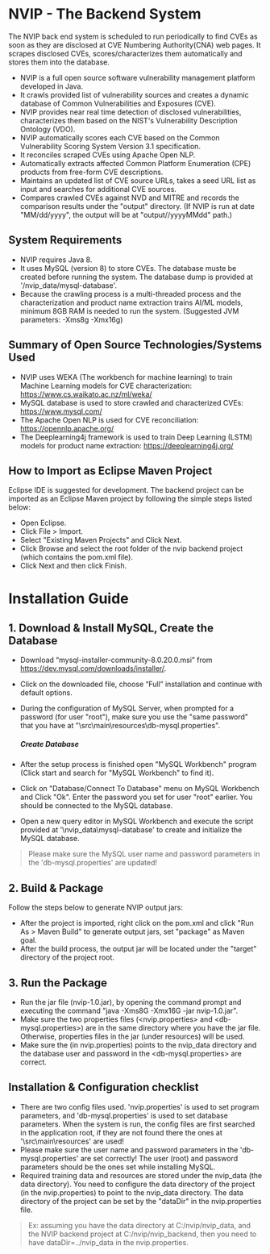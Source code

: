 
# NVIP - The Backend System
The NVIP back end system is scheduled to run periodically to find CVEs as soon as they are disclosed at CVE Numbering Authority(CNA) web pages. 
It scrapes disclosed CVEs, scores/characterizes them automatically and stores them into the database.

* NVIP is a full open source software vulnerability management platform developed in Java.
* It crawls provided list of vulnerability sources and creates a dynamic database of Common Vulnerabilities and Exposures (CVE). 
* NVIP provides near real time detection of disclosed vulnerabilities, characterizes them based on the NIST's Vulnerability Description Ontology (VDO). 
* NVIP automatically scores each CVE based on the Common Vulnerability Scoring System Version 3.1 specification.
* It reconciles scraped CVEs using Apache Open NLP. 
* Automatically extracts affected Common Platform Enumeration (CPE) products from free-form CVE descriptions.
* Maintains an updated list of CVE source URLs, takes a seed URL list as input and searches for additional CVE sources. 
* Compares crawled CVEs against NVD and MITRE and records the comparison results under the "output" directory. 
(If NVIP is run at date "MM/dd/yyyy", the output will be at "output//yyyyMMdd" path.) 

## System Requirements
* NVIP requires Java 8.
* It uses MySQL (version 8) to store CVEs. The database muste be created before running the system. The database dump is provided at '/nvip_data/mysql-database'. 
* Because the crawling process is a multi-threaded process and the characterization and product name extraction trains AI/ML models, minimum 8GB RAM is needed to run the system.
(Suggested JVM parameters: -Xms8g -Xmx16g) 

## Summary of Open Source Technologies/Systems Used
* NVIP uses WEKA (The workbench for machine learning) to train Machine Learning models for CVE characterization: https://www.cs.waikato.ac.nz/ml/weka/
* MySQL database is used to store crawled and characterized CVEs: https://www.mysql.com/
* The Apache Open NLP is used for CVE reconciliation: https://opennlp.apache.org/ 
* The Deeplearning4j framework is used to train Deep Learning (LSTM) models for product name extraction: https://deeplearning4j.org/

## How to Import as Eclipse Maven Project
Eclipse IDE is suggested for development.
The backend project can be imported as an Eclipse Maven project by following the simple steps listed below:

* Open Eclipse.
* Click File > Import.
* Select "Existing Maven Projects" and Click Next.
* Click Browse and select the root folder of the nvip backend project (which contains the pom.xml file).
* Click Next and then click Finish. 

# Installation Guide

## 1. Download & Install MySQL, Create the Database
* Download “mysql-installer-community-8.0.20.0.msi” from  https://dev.mysql.com/downloads/installer/.
* Click on the downloaded file, choose “Full” installation and continue with default options.
* During the configuration of MySQL Server, when prompted for a password (for user "root"), make sure you use the "same password" that you have at "\src\main\resources\db-mysql.properties". 

  ##### Create Database
* After the setup process is finished open "MySQL Workbench" program (Click start and search for "MySQL Workbench" to find it).
* Click on "Database/Connect To Database" menu on MySQL Workbench and Click "Ok". Enter the password you set for user "root" earlier. You should be connected to the MySQL database.
* Open a new query editor in MySQL Workbench and execute the script provided at '\nvip_data\mysql-database\' to create and initialize the MySQL database.
> Please make sure the MySQL user name and password parameters in the 'db-mysql.properties' are updated! 

## 2. Build & Package
Follow the steps below to generate NVIP output jars:
* After the project is imported, right click on the pom.xml and click "Run As > Maven Build" to generate output jars, set "package" as Maven goal.
* After the build process, the output jar will be located under the "target" directory of the project root.

## 3. Run the Package
* Run the jar file (nvip-1.0.jar), by opening the command prompt and executing the command "java -Xms8G -Xmx16G -jar nvip-1.0.jar".
* Make sure the two properties files (<nvip.properties> and <db-mysql.properties>) are in the same directory where you have the jar file. Otherwise, properties files in the jar (under resources) will be used.
* Make sure the <dataDir> (in nvip.properties) points to the nvip_data directory and the database user and password in the <db-mysql.properties> are correct.

## Installation & Configuration checklist
- There are two config files used. 'nvip.properties' is used to set program parameters, and 'db-mysql.properties' is used to set database parameters. When the system is run, the config files are first searched in the application root, if they are not found there the ones at '\src\main\resources' are used!
- Please make sure the user name and password parameters in the 'db-mysql.properties' are set correctly! The user (root) and password parameters should be the ones set while installing MySQL. 
- Required training data and resources are stored under the nvip\_data (the data directory). You need to configure the data directory of the project (in the nvip.properties) to point to the nvip_data directory. 
The data directory of the project can be set by the "dataDir" in the nvip.properties file.
> Ex: assuming you have the data directory at C:/nvip/nvip\_data, and the NVIP backend project at C:/nvip/nvip\_backend, then you need to have dataDir=../nvip\_data in the nvip.properties.
